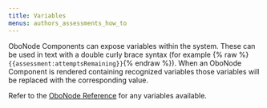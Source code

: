 ```yaml
---
title: Variables
menus: authors_assessments_how_to
---
```


OboNode Components can expose variables within the system. These can be used in text with a double curly brace syntax (for example {% raw %}`{{assessment:attemptsRemaining}}`{% endraw %}). When an OboNode Component is rendered containing recognized variables those variables will be replaced with the corresponding value.

Refer to the [OboNode Reference](../developers/#obonode--content-block-reference) for any variables available.
